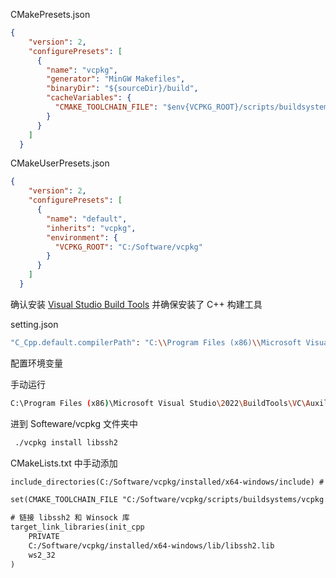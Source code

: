 CMakePresets.json

```json
{
    "version": 2,
    "configurePresets": [
      {
        "name": "vcpkg",
        "generator": "MinGW Makefiles",
        "binaryDir": "${sourceDir}/build",
        "cacheVariables": {
          "CMAKE_TOOLCHAIN_FILE": "$env{VCPKG_ROOT}/scripts/buildsystems/vcpkg.cmake"
        }
      }
    ]
  }
```



CMakeUserPresets.json

```json
{
    "version": 2,
    "configurePresets": [
      {
        "name": "default",
        "inherits": "vcpkg",
        "environment": {
          "VCPKG_ROOT": "C:/Software/vcpkg"
        }
      }
    ]
  }
```





确认安装 [Visual Studio Build Tools](https://visualstudio.microsoft.com/visual-cpp-build-tools/) 并确保安装了 C++ 构建工具



setting.json

```bash
"C_Cpp.default.compilerPath": "C:\\Program Files (x86)\\Microsoft Visual Studio\\2022\\BuildTools\\VC\\Tools\\MSVC\\14.42.34433\\bin\\Hostx64\\x64\\cl.exe"

```



配置环境变量

手动运行

```bash
C:\Program Files (x86)\Microsoft Visual Studio\2022\BuildTools\VC\Auxiliary\Build\vcvarsall.bat
```


进到 Softeware/vcpkg 文件夹中
```bash
 ./vcpkg install libssh2
```



CMakeLists.txt 中手动添加 
```txt
include_directories(C:/Software/vcpkg/installed/x64-windows/include) # 手动添加 libssh2 头文件的路径

set(CMAKE_TOOLCHAIN_FILE "C:/Software/vcpkg/scripts/buildsystems/vcpkg.cmake") # 包含 vcpkg 的路径, VSCode 和 CMake 会自动配置好 libssh2 库路径

# 链接 libssh2 和 Winsock 库
target_link_libraries(init_cpp
    PRIVATE
    C:/Software/vcpkg/installed/x64-windows/lib/libssh2.lib
    ws2_32
)
```